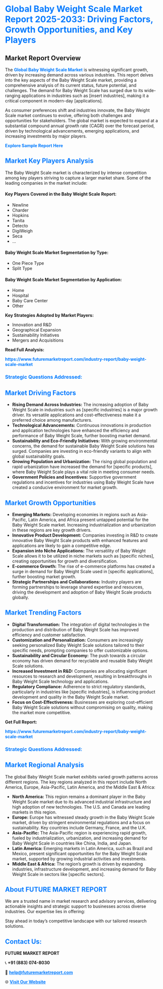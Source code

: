 <h1 style="color: #007BFF;">Global Baby Weight Scale Market Report 2025-2033: Driving Factors, Growth Opportunities, and Key Players</h1>

<section id="overview">
<h2>Market Report Overview</h2>
<p>The <a href="https://www.futuremarketreport.com/industry-report/baby-weight-scale-market" style="color: #007BFF; text-decoration: none;"><strong>Global Baby Weight Scale Market</strong></a> is witnessing significant growth, driven by increasing demand across various industries. This report delves into the key aspects of the Baby Weight Scale market, providing a comprehensive analysis of its current status, future potential, and challenges. The demand for Baby Weight Scale has surged due to its wide-ranging applications in industries such as [insert industries], making it a critical component in modern-day [applications].</p>
<p>As consumer preferences shift and industries innovate, the Baby Weight Scale market continues to evolve, offering both challenges and opportunities for stakeholders. The global market is expected to expand at a substantial compound annual growth rate (CAGR) over the forecast period, driven by technological advancements, emerging applications, and increasing investments by major players.</p>
</section>

<section id="overview">
<p><a href="https://www.futuremarketreport.com/request-sample/reportId=102201" style="color: #007BFF; text-decoration: none;"><strong>Explore Sample Report Here</strong></a></p>
</section>

<section id="key-players">
<h2 style="color: #007BFF;">Market Key Players Analysis</h2>
<p>The Baby Weight Scale market is characterized by intense competition among key players striving to capture a larger market share. Some of the leading companies in the market include:</p>
<h4>Key Players Covered in the Baby Weight Scale Report:</h4>
<ul><li>Newline</li><li>Charder</li><li>Hopkins</li><li>Tanita</li><li>Detecto</li><li>DigiWeigh</li><li>Seca</li><li>...</li></ul>
<h4>Baby Weight Scale Market Segmentation by Type:</h4>
<ul><li>One Piece Type</li><li>Split Type</li></ul>

<h4>Baby Weight Scale Market Segmentation by Application:</h4>
<ul><li>Home</li><li>Hospital</li><li>Baby Care Center</li><li>Other</li></ul>
<p><strong>Key Strategies Adopted by Market Players:</strong></p>
<ul>
<li>Innovation and R&D</li>
<li>Geographical Expansion</li>
<li>Sustainability Initiatives</li>
<li>Mergers and Acquisitions</li>
</ul>
</section>

<section>
<p><strong>Read Full Analysis: </strong></p><a href="https://www.futuremarketreport.com/industry-report/baby-weight-scale-market" style="color: #007BFF; text-decoration: none;"><strong>https://www.futuremarketreport.com/industry-report/baby-weight-scale-market</strong></a>
<h3 style="color: #007BFF;">Strategic Questions Addressed:</h3>
</section>

<section id="driving-factors">
<h2 style="color: #007BFF;">Market Driving Factors</h2>
<ul>
<li><strong>Rising Demand Across Industries:</strong> The increasing adoption of Baby Weight Scale in industries such as [specific industries] is a major growth driver. Its versatile applications and cost-effectiveness make it a preferred choice among manufacturers.</li>
<li><strong>Technological Advancements:</strong> Continuous innovations in production and application technologies have enhanced the efficiency and performance of Baby Weight Scale, further boosting market demand.</li>
<li><strong>Sustainability and Eco-Friendly Initiatives:</strong> With growing environmental concerns, the demand for sustainable Baby Weight Scale solutions has surged. Companies are investing in eco-friendly variants to align with global sustainability goals.</li>
<li><strong>Growing Population and Urbanization:</strong> The rising global population and rapid urbanization have increased the demand for [specific products], where Baby Weight Scale plays a vital role in meeting consumer needs.</li>
<li><strong>Government Policies and Incentives:</strong> Supportive government regulations and incentives for industries using Baby Weight Scale have created a conducive environment for market growth.</li>
</ul>
</section>

<section id="growth-opportunities">
<h2 style="color: #007BFF;">Market Growth Opportunities</h2>
<ul>
<li><strong>Emerging Markets:</strong> Developing economies in regions such as Asia-Pacific, Latin America, and Africa present untapped potential for the Baby Weight Scale market. Increasing industrialization and urbanization in these regions are key growth drivers.</li>
<li><strong>Innovative Product Development:</strong> Companies investing in R&D to create innovative Baby Weight Scale products with enhanced features and applications are likely to gain a competitive edge.</li>
<li><strong>Expansion into Niche Applications:</strong> The versatility of Baby Weight Scale allows it to be utilized in niche markets such as [specific niches], creating opportunities for growth and diversification.</li>
<li><strong>E-commerce Growth:</strong> The rise of e-commerce platforms has created a surge in demand for Baby Weight Scale used in [specific applications], further boosting market growth.</li>
<li><strong>Strategic Partnerships and Collaborations:</strong> Industry players are forming partnerships to leverage shared expertise and resources, driving the development and adoption of Baby Weight Scale products globally.</li>
</ul>
</section>

<section id="trending-factors">
<h2 style="color: #007BFF;">Market Trending Factors</h2>
<ul>
<li><strong>Digital Transformation:</strong> The integration of digital technologies in the production and distribution of Baby Weight Scale has improved efficiency and customer satisfaction.</li>
<li><strong>Customization and Personalization:</strong> Consumers are increasingly seeking personalized Baby Weight Scale solutions tailored to their specific needs, prompting companies to offer customizable options.</li>
<li><strong>Sustainability and Circular Economy:</strong> The push towards a circular economy has driven demand for recyclable and reusable Baby Weight Scale solutions.</li>
<li><strong>Increased Investment in R&D:</strong> Companies are allocating significant resources to research and development, resulting in breakthroughs in Baby Weight Scale technology and applications.</li>
<li><strong>Regulatory Compliance:</strong> Adherence to strict regulatory standards, particularly in industries like [specific industries], is influencing product development and quality in the Baby Weight Scale market.</li>
<li><strong>Focus on Cost-Effectiveness:</strong> Businesses are exploring cost-efficient Baby Weight Scale solutions without compromising on quality, making the market more competitive.</li>
</ul>
</section>

<section>
<p><strong>Get Full Report: </strong></p><a href="https://www.futuremarketreport.com/industry-report/baby-weight-scale-market" style="color: #007BFF; text-decoration: none;"><strong>https://www.futuremarketreport.com/industry-report/baby-weight-scale-market</strong></a>
<h3 style="color: #007BFF;">Strategic Questions Addressed:</h3>
</section>


<section id="regional-analysis">
<h2 style="color: #007BFF;">Market Regional Analysis</h2>
<p>The global Baby Weight Scale market exhibits varied growth patterns across different regions. The key regions analyzed in this report include North America, Europe, Asia-Pacific, Latin America, and the Middle East & Africa:</p>
<ul>
<li><strong>North America:</strong> This region remains a dominant player in the Baby Weight Scale market due to its advanced industrial infrastructure and high adoption of new technologies. The U.S. and Canada are leading markets in this region.</li>
<li><strong>Europe:</strong> Europe has witnessed steady growth in the Baby Weight Scale market, driven by stringent environmental regulations and a focus on sustainability. Key countries include Germany, France, and the U.K.</li>
<li><strong>Asia-Pacific:</strong> The Asia-Pacific region is experiencing rapid growth, fueled by industrialization, urbanization, and increasing demand for Baby Weight Scale in countries like China, India, and Japan.</li>
<li><strong>Latin America:</strong> Emerging markets in Latin America, such as Brazil and Mexico, present significant opportunities for the Baby Weight Scale market, supported by growing industrial activities and investments.</li>
<li><strong>Middle East & Africa:</strong> The region’s growth is driven by expanding industries, infrastructure development, and increasing demand for Baby Weight Scale in sectors like [specific sectors].</li>
</ul>
</section>

<footer>
<h2 style="color: #007BFF;">About FUTURE MARKET REPORT</h2>
<p>We are a trusted name in market research and advisory services, delivering actionable insights and strategic support to businesses across diverse industries. Our expertise lies in offering:</p>

<p>Stay ahead in today’s competitive landscape with our tailored research solutions.</p>

<h2 style="color: #007BFF;">Contact Us:</h2>
<p><strong>FUTURE MARKET REPORT</strong></p>
<p>📞 <strong>+91 (883) 074-8030</strong></p>
<p>📧 <strong><a href="mailto:help@futuremarketreport.com" style="color: #007BFF;">help@futuremarketreport.com</a></strong></p>
<p>🌐 <strong><a href="https://www.futuremarketreport.com/" style="color: #007BFF;">Visit Our Website</a></strong></p>
</footer>